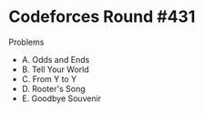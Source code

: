 # Codeforces Round \#431

Problems
* A. Odds and Ends
* B. Tell Your World
* C. From Y to Y
* D. Rooter's Song
* E. Goodbye Souvenir
